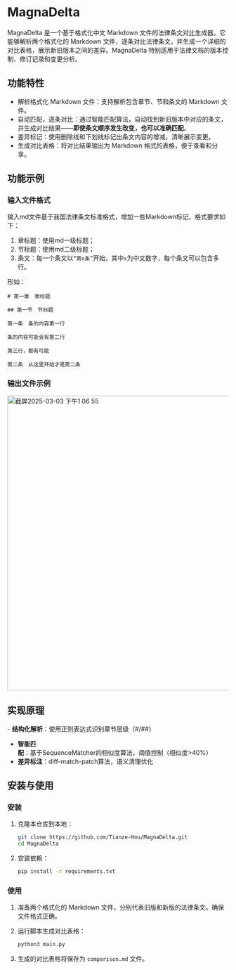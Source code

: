 # MagnaDelta
MagnaDelta​ 是一个基于格式化中文 Markdown 文件的法律条文对比生成器。它能够解析两个格式化的 Markdown 文件，逐条对比法律条文，并生成一个详细的对比表格，展示新旧版本之间的差异。MagnaDelta 特别适用于法律文档的版本控制、修订记录和变更分析。

## 功能特性
- ​解析格式化 Markdown 文件：支持解析包含章节、节和条文的 Markdown 文件。
- 自动匹配，逐条对比：通过智能匹配算法，自动找到新旧版本中对应的条文，并生成对比结果——**即使条文顺序发生改变，也可以准确匹配**。
- 差异标记：使用删除线和下划线标记出条文内容的增减，清晰展示变更。
- 生成对比表格：将对比结果输出为 Markdown 格式的表格，便于查看和分享。  

## 功能示例
### 输入文件格式
输入md文件基于我国法律条文标准格式，增加一些Markdown标记，格式要求如下：

1. 章标题：使用md一级标题；
2. 节标题：使用md二级标题；
3. 条文：每一个条文以`“第x条”`开始，其中`x`为中文数字，每个条文可以包含多行。

形如：

```
# 第一章　章标题

## 第一节　节标题

第一条　条的内容第一行

条的内容可能会有第二行

第三行，都有可能

第二条　从这里开始才是第二条

```

### 输出文件示例
<img width="671" alt="截屏2025-03-03 下午1 06 55" src="https://github.com/user-attachments/assets/f6ec6dd0-3e2f-44f5-b59d-0e0047c9a114" />

## 实现原理
​- **结构化解析**：使用正则表达式识别章节层级（#/##）​
- **智能匹配**：基于SequenceMatcher的相似度算法，阈值控制（相似度>40%）
- **差异标注**：diff-match-patch算法，语义清理优化

## 安装与使用

### 安装

1. 克隆本仓库到本地：

   ```bash
   git clone https://github.com/Tianze-Hou/MagnaDelta.git
   cd MagnaDelta
   ```

2. 安装依赖：

   ```bash
   pip install -r requirements.txt
   ```


### 使用

1. 准备两个格式化的 Markdown 文件，分别代表旧版和新版的法律条文。确保文件格式正确。

2. 运行脚本生成对比表格：

   ```bash
   python3 main.py
   ```

3. 生成的对比表格将保存为 `comparison.md` 文件。


